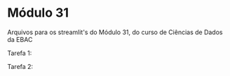# Módulo 31
Arquivos para os streamlit's do Módulo 31, do curso de Ciências de Dados da EBAC

Tarefa 1:

Tarefa 2:
